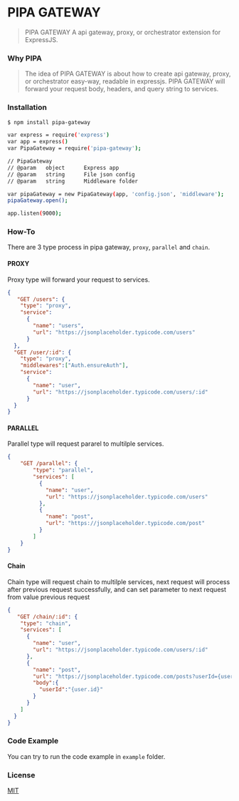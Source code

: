 # PIPA GATEWAY

>  PIPA GATEWAY A api gateway, proxy, or orchestrator  extension for ExpressJS.

### Why PIPA

> The idea of PIPA GATEWAY is about how to create api gateway, proxy, or orchestrator  easy-way, readable in expressjs. PIPA GATEWAY  will forward your request body, headers, and query string to services. 

### Installation

```bash
$ npm install pipa-gateway

var express = require('express')
var app = express()
var PipaGateway = require('pipa-gateway');

// PipaGateway
// @param   object      Express app
// @param   string      File json config
// @param   string      Middleware folder

var pipaGateway = new PipaGateway(app, 'config.json', 'middleware');
pipaGateway.open();

app.listen(9000);

```

### How-To

There are 3 type process in pipa gateway, `proxy`, `parallel` and `chain`.

#### PROXY
Proxy type will forward your request to services.
```json
{
   "GET /users": {
    "type": "proxy",
    "service": 
      {
        "name": "users",
        "url": "https://jsonplaceholder.typicode.com/users"
      }
  },
  "GET /user/:id": {
    "type": "proxy",
    "middlewares":["Auth.ensureAuth"],
    "service": 
      {
        "name": "user",
        "url": "https://jsonplaceholder.typicode.com/users/:id"
      }
  }
}
```

#### PARALLEL
Parallel type will request pararel to multilple services.
```json
{
    "GET /parallel": {
        "type": "parallel",
        "services": [
          {
            "name": "user",
            "url": "https://jsonplaceholder.typicode.com/users"
          },
          {
            "name": "post",
            "url": "https://jsonplaceholder.typicode.com/post"
          }
        ]
    }
}
```

#### Chain
Chain type will request chain to multilple services, next request will process after previous request successfully, and can set parameter to next request from value previous request 
```json
{
   "GET /chain/:id": {
    "type": "chain",
    "services": [
      {
        "name": "user",
        "url": "https://jsonplaceholder.typicode.com/users/:id"
      },
      {
        "name": "post",
        "url": "https://jsonplaceholder.typicode.com/posts?userId={user.id}",
        "body":{
          "userId":"{user.id}"
        }
      }
    ]
  }
}
```


### Code Example

You can try to run the code example in `example` folder.

### License

  [MIT](LICENSE) 
